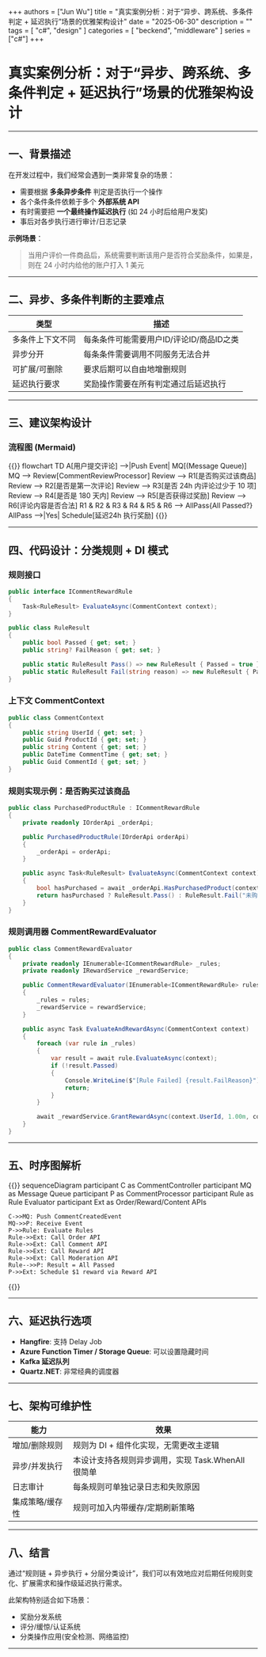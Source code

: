 +++
authors = ["Jun Wu"]
title = "真实案例分析：对于“异步、跨系统、多条件判定 + 延迟执行”场景的优雅架构设计"
date = "2025-06-30"
description = ""
tags = [
    "c#",
    "design"
]
categories = [
    "beckend",
    "middleware"
]
series = ["c#"]
+++

# 真实案例分析：对于“异步、跨系统、多条件判定 + 延迟执行”场景的优雅架构设计


---

## 一、背景描述

在开发过程中，我们经常会遇到一类非常复杂的场景：

* 需要根据 **多条异步条件** 判定是否执行一个操作
* 各个条件条件依赖于多个 **外部系统 API**
* 有时需要把 **一个最终操作延迟执行** (如 24 小时后给用户发奖)
* 事后对各步执行进行审计/日志记录

**示例场景**：

> 当用户评价一件商品后，系统需要判断该用户是否符合奖励条件，如果是，则在 24 小时内给他的账户打入 1 美元

---

## 二、异步、多条件判断的主要难点

| 类型       | 描述                       |
| -------- | ------------------------ |
| 多条件上下文不同 | 每条条件可能需要用户ID/评论ID/商品ID之类 |
| 异步分开     | 每条条件需要调用不同服务无法合并         |
| 可扩展/可删除  | 要求后期可以自由地增删规则            |
| 延迟执行要求   | 奖励操作需要在所有判定通过后延迟执行       |

---

## 三、建议架构设计

### 流程图 (Mermaid)

{{<mermaid>}}
flowchart TD
    A[用户提交评论] -->|Push Event| MQ[(Message Queue)]
    MQ --> Review[CommentReviewProcessor]
    Review --> R1[是否购买过该商品]
    Review --> R2[是否是第一次评论]
    Review --> R3[是否 24h 内评论过少于 10 项]
    Review --> R4[是否是 180 天内]
    Review --> R5[是否获得过奖励]
    Review --> R6[评论内容是否合法]
    R1 & R2 & R3 & R4 & R5 & R6 --> AllPass{All Passed?}
    AllPass -->|Yes| Schedule[延迟24h 执行奖励]
{{</mermaid>}}

---

## 四、代码设计：分类规则 + DI 模式

### 规则接口

```csharp
public interface ICommentRewardRule
{
    Task<RuleResult> EvaluateAsync(CommentContext context);
}

public class RuleResult
{
    public bool Passed { get; set; }
    public string? FailReason { get; set; }

    public static RuleResult Pass() => new RuleResult { Passed = true };
    public static RuleResult Fail(string reason) => new RuleResult { Passed = false, FailReason = reason };
}
```

### 上下文 CommentContext

```csharp
public class CommentContext
{
    public string UserId { get; set; }
    public Guid ProductId { get; set; }
    public string Content { get; set; }
    public DateTime CommentTime { get; set; }
    public Guid CommentId { get; set; }
}
```

### 规则实现示例：是否购买过该商品

```csharp
public class PurchasedProductRule : ICommentRewardRule
{
    private readonly IOrderApi _orderApi;

    public PurchasedProductRule(IOrderApi orderApi)
    {
        _orderApi = orderApi;
    }

    public async Task<RuleResult> EvaluateAsync(CommentContext context)
    {
        bool hasPurchased = await _orderApi.HasPurchasedProduct(context.UserId, context.ProductId);
        return hasPurchased ? RuleResult.Pass() : RuleResult.Fail("未购买商品");
    }
}
```

### 规则调用器 CommentRewardEvaluator

```csharp
public class CommentRewardEvaluator
{
    private readonly IEnumerable<ICommentRewardRule> _rules;
    private readonly IRewardService _rewardService;

    public CommentRewardEvaluator(IEnumerable<ICommentRewardRule> rules, IRewardService rewardService)
    {
        _rules = rules;
        _rewardService = rewardService;
    }

    public async Task EvaluateAndRewardAsync(CommentContext context)
    {
        foreach (var rule in _rules)
        {
            var result = await rule.EvaluateAsync(context);
            if (!result.Passed)
            {
                Console.WriteLine($"[Rule Failed] {result.FailReason}");
                return;
            }
        }

        await _rewardService.GrantRewardAsync(context.UserId, 1.00m, context.CommentId);
    }
}
```

---

## 五、时序图解析

{{<mermaid>}}
sequenceDiagram
    participant C as CommentController
    participant MQ as Message Queue
    participant P as CommentProcessor
    participant Rule as Rule Evaluator
    participant Ext as Order/Reward/Content APIs

    C->>MQ: Push CommentCreatedEvent
    MQ->>P: Receive Event
    P->>Rule: Evaluate Rules
    Rule->>Ext: Call Order API
    Rule->>Ext: Call Comment API
    Rule->>Ext: Call Reward API
    Rule->>Ext: Call Moderation API
    Rule-->>P: Result = All Passed
    P->>Ext: Schedule $1 reward via Reward API
{{</mermaid>}}

---

## 六、延迟执行选项

* **Hangfire**:  支持 Delay Job
* **Azure Function Timer / Storage Queue**: 可以设置隐藏时间
* **Kafka 延迟队列**
* **Quartz.NET**: 非常经典的调度器

---

## 七、架构可维护性

| 能力       | 效果                               |
| -------- | -------------------------------- |
| 增加/删除规则  | 规则为 DI + 组件化实现，无需更改主逻辑           |
| 异步/并发执行  | 本设计支持各规则异步调用，实现 Task.WhenAll 很简单 |
| 日志审计     | 每条规则可单独记录日志和失败原因                 |
| 集成策略/缓存性 | 规则可加入内带缓存/定期刷新策略                 |

---

## 八、结言

通过“规则链 + 异步执行 + 分层分类设计”，我们可以有效地应对后期任何规则变化、扩展需求和操作级延迟执行需求。

此架构特别适合如下场景：

* 奖励分发系统
* 评分/缓惊/认证系统
* 分类操作应用(安全检测、网络监控)

---
